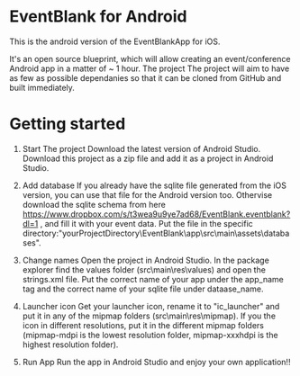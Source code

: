 # EventBlank for Android

This is the android version of the EventBlankApp for iOS.

It's an open source blueprint, which will allow creating an event/conference Android app in a matter of ~ 1 hour. The project The project will aim to have as few as possible dependanies so that it can be cloned from GitHub and built immediately.

# Getting started

1. Start The project
Download the latest version of Android Studio. Download this project as a zip file and add it as a project in Android Studio.

2. Add database
If you already have the sqlite file generated from the iOS version, you can use that file for the Android version too.
Othervise download the sqlite schema from here https://www.dropbox.com/s/t3wea9u9ye7ad68/EventBlank.eventblank?dl=1 , and fill it with your event data.
Put the file in the specific directory:"yourProjectDirectory\EventBlank\app\src\main\assets\databases\".

3. Change names
Open the project in Android Studio. In the package explorer find the values folder (src\main\res\values\) and open the strings.xml file. Put the correct name of your app under the app_name tag and the correct name of your sqlite file under dataase_name.

4. Launcher icon
Get your launcher icon, rename it to "ic_launcher" and put it in any of the mipmap folders (src\main\res\mipmap). If you the icon in different resolutions, put it in the different mipmap folders (mipmap-mdpi is the lowest resolution folder, mipmap-xxxhdpi is the highest resolution folder).

5. Run App
Run the app in Android Studio and enjoy your own application!!

